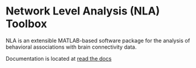 # Network Level Analysis (NLA) Toolbox

NLA is an extensible MATLAB-based software package for the analysis of behavioral associations with brain connectivity data. 

Documentation is located at [read the docs](https://network-level-analysis-toolbox.readthedocs.io/en/latest)